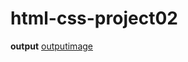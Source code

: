 # html-css-project02
**output**
[outputimage]([https://github.com/Aniketkhandare1/html-css-project02/blob/main/assest/output%20image.png](https://github.com/Aniketkhandare1/html-css-project02/blob/main/assest/output%20image.png)?raw=true)
